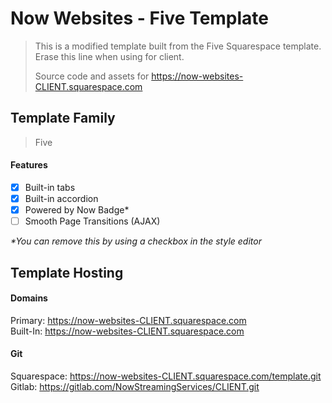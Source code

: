 Now Websites - Five Template
=======
>This is a modified template built from the Five Squarespace template. Erase this line when using for client.  
>  
>Source code and assets for https://now-websites-CLIENT.squarespace.com

## Template Family
>Five

#### Features
- [x] Built-in tabs
- [x] Built-in accordion
- [x] Powered by Now Badge\*
- [ ] Smooth Page Transitions (AJAX)

_\*You can remove this by using a checkbox in the style editor_

## Template Hosting
#### Domains
Primary: https://now-websites-CLIENT.squarespace.com  
Built-In: https://now-websites-CLIENT.squarespace.com  

#### Git
Squarespace: https://now-websites-CLIENT.squarespace.com/template.git  
Gitlab: https://gitlab.com/NowStreamingServices/CLIENT.git  
